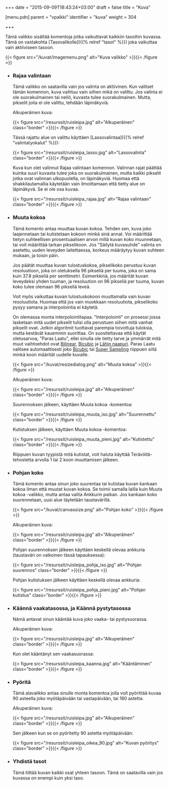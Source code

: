+++
date = "2015-09-09T18:43:24+03:00"
draft = false
title = "Kuva"

[menu.pdn]
    parent = "vpalkki"
    identifier = "kuva"
    weight = 304

+++

Tämä valikko sisältää komentoja jotka vaikuttavat kaikkiin tasoihin kuvassa. Tämä on vastakohta [Tasovalikolle]({{% relref "tasot" %}}) joka
vaikuttaa vain aktiiviseen tasoon.

{{< figure src="/kuvat/imagemenu.png" alt="Kuva valikko" >}}{{< /figure >}}

* ### Rajaa valintaan

    Tämä valikko on saatavilla vain jos valinta on aktiivinen. Kun valitset tämän komennon, kuva vaihtuu vain siihen mikä on valittu. Jos
    valinta ei ole suorakulmainen tai neliö, kuvasta tulee suorakulmainen. Mutta, pikselit joita ei ole valittu, tehdään läpinäkyviä.

    Alkuperäinen kuva:

    {{< figure src="/resurssit/ruisleipa.jpg" alt="Alkuperäinen" class="border" >}}{{< /figure >}}

    Tässä rajattu alue on valittu käyttäen [Lassovalintaa]({{% relref "valintatyokalut" %}}):

    {{< figure src="/resurssit/ruisleipa_lasso.jpg" alt="Lassovalinta" class="border" >}}{{< /figure >}}

    Kuva kun olet valinnut Rajaa valintaan komennon. Valinnan rajat päättää kuinka suuri kuvasta tulee joka on suorakulmainen, mutta kaikki
    pikselit jotka ovat valinnan ulkopuolella, on läpinäkyviä. Huomaa että shakkilautamallia käytetään vain ilmoittamaan että tietty alue on
    läpinäkyvä. Se ei ole osa kuvaa.

    {{< figure src="/resurssit/ruisleipa_rajaa.jpg" alt="Rajaa valintaan" class="border" >}}{{< /figure >}}

* ### Muuta kokoa

    Tämä komento antaa muuttaa kuvan kokoa. Tehden sen, kuva joko laajennetaan tai kutistetaan kokoon minkä sinä annat. Voi määrittää tietyn
    suhteellisen prosentuaalisen arvon millä kuvan koko muunnetaan, tai voit määrittää tarkan pikselikoon. Jos "Säilytä kuvasuhde" valinta on
    asetettu, uuden leveyden laitettaessa, korkeus määräytyy kuvan suhteen mukaan, ja toisin päin.

    Jos päätät muuttaa kuvan tulostuskokoa, pikselikoko perustuu kuvan resoluutioon, joka on oletuksella 96 pikseliä per tuuma, joka on sama
    kuin 37.8 pikseliä per senttimetri. Esimerkkinä, jos määrität kuvan leveydeksi yhden tuuman, ja resoluution on 96 pikseliä per tuuma, kuvan
    koko tulee olemaan 96 pikseliä leveä.

    Voit myös vaikuttaa kuvan tulostuskokoon muuttamalla vain kuvan resoluutiota. Huomaa että jos vain muokkaan resoluutiota, pikselikoko pysyy
    samana ja interpolointia ei käytetä.

    On olemassa monta interpolointitapaa. "Interpolointi" on prosessi jossa lasketaan mitä uudet pikselit tulisi olla perustuen siihen mitä
    vanhat pikselit ovat. Jotkin algoritmit tuottavat parempia toivottuja tuloksia, mutta kestävät kauemmin suorittaa. On suositeltavaa että
    käytät oletusarvoa, "Paras Laatu", ellei sinulla ole tietty tarve ja ymmärrät mitä muut vaihtoehdot ovat
    [Bilinear](https://en.wikipedia.org/wiki/Bilinear_interpolation), [Bicubic](https://en.wikipedia.org/wiki/Bicubic_interpolation) ja
    [Lähin naapuri](https://en.wikipedia.org/wiki/Nearest_neighbor_interpolation). Paras Laatu valitsee automaattisesti joko
    [Bicubic](https://en.wikipedia.org/wiki/Bilinear_interpolation) tai [Super Sampling](https://en.wikipedia.org/wiki/Super_sampling)
    riippuen siitä minkä koon määrität uudelle kuvalle.

    {{< figure src="/kuvat/resizedialog.png" alt="Muuta kokoa" >}}{{< /figure >}}

    Alkuperäinen kuva:

    {{< figure src="/resurssit/ruisleipa.jpg" alt="Alkuperäinen" class="border" >}}{{< /figure >}}

    Suurennoksen jälkeen, käyttäen Muuta kokoa -komentoa:

    {{< figure src="/resurssit/ruisleipa_muuta_iso.jpg" alt="Suurennettu" class="border" >}}{{< /figure >}}

    Kutistuksen jälkeen, käyttäen Muuta kokoa -komentoa:

    {{< figure src="/resurssit/ruisleipa_muuta_pieni.jpg" alt="Kutistettu" class="border" >}}{{< /figure >}}

    Riippuen kuvan tyypistä mitä kutistat, voit haluta käyttää Terävöitä-tehostetta arvolla 1 tai 2 koon muuttamisen jälkeen.

* ### Pohjan koko

    Tämä komento antaa sinun joko suurentaa tai kutistaa kuvan kankaan kokoa ilman että muutat kuvan kokoa. Se toimii samalla lailla kuin Muuta
    kokoa -valikko, mutta antaa valita Ankkurin paikan. Jos kankaan koko suurennetaan, uusi alue täytetään taustavärillä.

    {{< figure src="/kuvat/canvassize.png" alt="Pohjan koko" >}}{{< /figure >}}

    Alkuperäinen kuva:

    {{< figure src="/resurssit/ruisleipa.jpg" alt="Alkuperäinen" class="border" >}}{{< /figure >}}

    Pohjan suurennoksen jälkeen käyttäen keskellä olevaa ankkuria (taustaväri on valkoinen tässä tapauksessa):

    {{< figure src="/resurssit/ruisleipa_pohja_iso.jpg" alt="Pohjan suurennos" class="border" >}}{{< /figure >}}

    Pohjan kutistuksen jälkeen käyttäen keskellä olevaa ankkuria:

    {{< figure src="/resurssit/ruisleipa_pohja_pieni.jpg" alt="Pohjan kutistus" class="border" >}}{{< /figure >}}

* ### Käännä vaakatasossa, ja Käännä pystytasossa

    Nämä antavat sinun kääntää kuva joko vaaka- tai pystysuorassa.

    Alkuperäinen kuva:

    {{< figure src="/resurssit/ruisleipa.jpg" alt="Alkuperäinen" class="border" >}}{{< /figure >}}

    Kun olet kääntänyt sen vaakasuorassa:

    {{< figure src="/resurssit/ruisleipa_kaanna.jpg" alt="Kääntäminen" class="border" >}}{{< /figure >}}

* ### Pyöritä

    Tämä alavalikko antaa sinulle monta komentoa jolla voit pyörittää kuvaa 90 asteella joko myötäpäivään tai vastapäivään, tai 180 astetta.

    Alkuperäinen kuva:

    {{< figure src="/resurssit/ruisleipa.jpg" alt="Alkuperäinen" class="border" >}}{{< /figure >}}

    Sen jälkeen kun se on pyöritetty 90 astetta myötäpäivään:

    {{< figure src="/resurssit/ruisleipa_oikea_90.jpg" alt="Kuvan pyöritys" class="border" >}}{{< /figure >}}

* ### Yhdistä tasot

    Tämä liittää kuvan kaikki osat yhteen tasoon. Tämä on saatavilla vain jos kuvassa on enempi kuin yksi taso.
